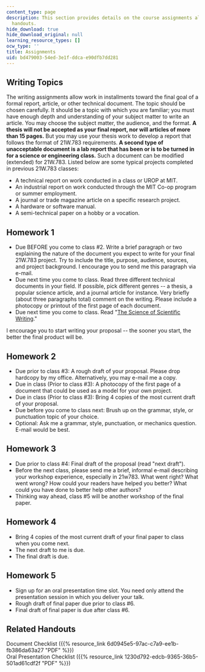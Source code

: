 ```yaml
---
content_type: page
description: This section provides details on the course assignments along with related
  handouts.
hide_download: true
hide_download_original: null
learning_resource_types: []
ocw_type: ''
title: Assignments
uid: bd479003-54ed-3e1f-ddca-e90dfb7dd281
---
```


Writing Topics
--------------

The writing assignments allow work in installments toward the final goal of a formal report, article, or other technical document. The topic should be chosen carefully. It should be a topic with which you are familiar; you must have enough depth and understanding of your subject matter to write an article. You may choose the subject matter, the audience, and the format. **A thesis will not be accepted as your final report, nor will articles of more than 15 pages.** But you may use your thesis work to develop a report that follows the format of 21W.783 requirements. **A second type of unacceptable document is a lab report that has been or is to be turned in for a science or engineering class.** Such a document can be modified (extended) for 21W.783. Listed below are some typical projects completed in previous 21W.783 classes:

*   A technical report on work conducted in a class or UROP at MIT. 
*   An industrial report on work conducted through the MIT Co-op program or summer employment. 
*   A journal or trade magazine article on a specific research project. 
*   A hardware or software manual. 
*   A semi-technical paper on a hobby or a vocation.

Homework 1
----------

*   Due BEFORE you come to class #2. Write a brief paragraph or two explaining the nature of the document you expect to write for your final 21W.783 project. Try to include the title, purpose, audience, sources, and project background. I encourage you to send me this paragraph via e-mail.
*   Due next time you come to class. Read three different technical documents in your field. If possible, pick different genres -- a thesis, a popular science article, and a journal article for instance. Very briefly (about three paragraphs total) comment on the writing. Please include a photocopy or printout of the first page of each document.
*   Due next time you come to class. Read "[The Science of Scientific Writing](http://www.americanscientist.org/issues/feature/the-science-of-scientific-writing/1)."

I encourage you to start writing your proposal -- the sooner you start, the better the final product will be.

Homework 2
----------

*   Due prior to class #3: A rough draft of your proposal. Please drop hardcopy by my office. Alternatively, you may e-mail me a copy.
*   Due in class (Prior to class #3): A photocopy of the first page of a document that could be used as a model for your own project.
*   Due in class (Prior to class #3): Bring 4 copies of the most current draft of your proposal.
*   Due before you come to class next: Brush up on the grammar, style, or punctuation topic of your choice.
*   Optional: Ask me a grammar, style, punctuation, or mechanics question. E-mail would be best.

Homework 3
----------

*   Due prior to class #4: Final draft of the proposal (read "next draft").
*   Before the next class, please send me a brief, informal e-mail describing your workshop experience, especially in 21w783. What went right? What went wrong? How could your readers have helped you better? What could you have done to better help other authors?
*   Thinking way ahead, class #5 will be another workshop of the final paper.

Homework 4
----------

*   Bring 4 copies of the most current draft of your final paper to class when you come next.
*   The next draft to me is due.
*   The final draft is due.

Homework 5
----------

*   Sign up for an oral presentation time slot. You need only attend the presentation session in which you deliver your talk.
*   Rough draft of final paper due prior to class #6.
*   Final draft of final paper is due after class #6.

Related Handouts
----------------

Document Checklist ({{% resource_link 6d0945e5-97ac-c7a9-ee1b-fb386da63a27 "PDF" %}})  
Oral Presentation Checklist ({{% resource_link 1230d792-edcb-9365-36b5-501ad61cdf2f "PDF" %}})